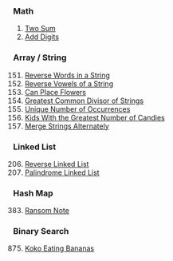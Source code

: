 
### Math

1. [Two Sum](https://leetcode.com/problems/two-sum/description/)
258. [Add Digits](https://leetcode.com/problems/add-digits/description/)

### Array / String

151. [Reverse Words in a String](https://leetcode.com/problems/reverse-words-in-a-string/description)
345. [Reverse Vowels of a String](https://leetcode.com/problems/reverse-vowels-of-a-string/description/)
605. [Can Place Flowers](https://leetcode.com/problems/can-place-flowers/description)
1071. [Greatest Common Divisor of Strings](https://leetcode.com/problems/greatest-common-divisor-of-strings/description/)
1207.  [Unique Number of Occurrences](https://leetcode.com/problems/unique-number-of-occurrences/description/)
1431. [Kids With the Greatest Number of Candies](https://leetcode.com/problems/kids-with-the-greatest-number-of-candies/description)
1768. [Merge Strings Alternately](https://leetcode.com/problems/merge-strings-alternately/description)

### Linked List
206. [Reverse Linked List](https://leetcode.com/problems/reverse-linked-list/description)
234. [Palindrome Linked List](https://leetcode.com/problems/palindrome-linked-list/description/)

### Hash Map

383. [Ransom Note](https://leetcode.com/problems/ransom-note/description/)

### Binary Search

875. [Koko Eating Bananas](https://leetcode.com/problems/koko-eating-bananas/description/)
